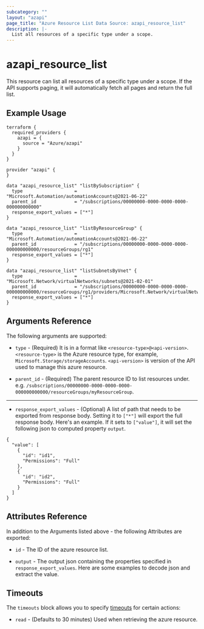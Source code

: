 ```yaml
---
subcategory: ""
layout: "azapi"
page_title: "Azure Resource List Data Source: azapi_resource_list"
description: |-
  List all resources of a specific type under a scope.
---
```


# azapi_resource_list

This resource can list all resources of a specific type under a scope. If the API supports paging, it will automatically fetch all pages and return the full list.

## Example Usage

```hcl
terraform {
  required_providers {
    azapi = {
      source = "Azure/azapi"
    }
  }
}

provider "azapi" {
}

data "azapi_resource_list" "listBySubscription" {
  type                   = "Microsoft.Automation/automationAccounts@2021-06-22"
  parent_id              = "/subscriptions/00000000-0000-0000-0000-000000000000"
  response_export_values = ["*"]
}

data "azapi_resource_list" "listByResourceGroup" {
  type                   = "Microsoft.Automation/automationAccounts@2021-06-22"
  parent_id              = "/subscriptions/00000000-0000-0000-0000-000000000000/resourceGroups/rg1"
  response_export_values = ["*"]
}

data "azapi_resource_list" "listSubnetsByVnet" {
  type                   = "Microsoft.Network/virtualNetworks/subnets@2021-02-01"
  parent_id              = "/subscriptions/00000000-0000-0000-0000-000000000000/resourceGroups/rg1/providers/Microsoft.Network/virtualNetworks/vnet1"
  response_export_values = ["*"]
}

```

## Arguments Reference

The following arguments are supported:

* `type` - (Required) It is in a format like `<resource-type>@<api-version>`. `<resource-type>` is the Azure resource type, for example, `Microsoft.Storage/storageAccounts`.
  `<api-version>` is version of the API used to manage this azure resource.

* `parent_id` - (Required) The parent resource ID to list resources under. e.g. `/subscriptions/00000000-0000-0000-0000-000000000000/resourceGroups/myResourceGroup`.

---

* `response_export_values` - (Optional) A list of path that needs to be exported from response body.
  Setting it to `["*"]` will export the full response body.
  Here's an example. If it sets to `["value"]`, it will set the following json to computed property `output`.
```
{
  "value": [
    {
      "id": "id1",
      "Permissions": "Full"
    },
    {
      "id": "id2",
      "Permissions": "Full"
    }
  ]
}
```

## Attributes Reference

In addition to the Arguments listed above - the following Attributes are exported:

* `id` - The ID of the azure resource list.

* `output` - The output json containing the properties specified in `response_export_values`. Here are some examples to decode json and extract the value.


## Timeouts

The `timeouts` block allows you to specify [timeouts](https://www.terraform.io/docs/configuration/resources.html#timeouts) for certain actions:

* `read` - (Defaults to 30 minutes) Used when retrieving the azure resource.
